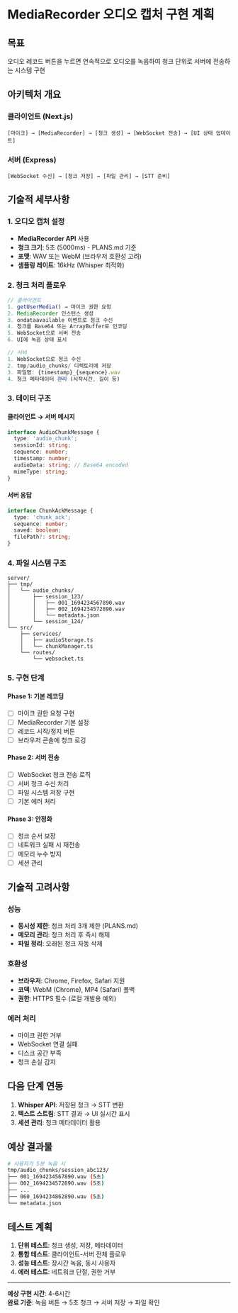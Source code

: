 # MediaRecorder 오디오 캡처 구현 계획

## 목표
오디오 레코드 버튼을 누르면 연속적으로 오디오를 녹음하여 청크 단위로 서버에 전송하는 시스템 구현

## 아키텍처 개요

### 클라이언트 (Next.js)
```
[마이크] → [MediaRecorder] → [청크 생성] → [WebSocket 전송] → [UI 상태 업데이트]
```

### 서버 (Express)
```
[WebSocket 수신] → [청크 저장] → [파일 관리] → [STT 준비]
```

## 기술적 세부사항

### 1. 오디오 캡처 설정
- **MediaRecorder API** 사용
- **청크 크기**: 5초 (5000ms) - PLANS.md 기준
- **포맷**: WAV 또는 WebM (브라우저 호환성 고려)
- **샘플링 레이트**: 16kHz (Whisper 최적화)

### 2. 청크 처리 플로우
```typescript
// 클라이언트
1. getUserMedia() → 마이크 권한 요청
2. MediaRecorder 인스턴스 생성
3. ondataavailable 이벤트로 청크 수신
4. 청크를 Base64 또는 ArrayBuffer로 인코딩
5. WebSocket으로 서버 전송
6. UI에 녹음 상태 표시

// 서버  
1. WebSocket으로 청크 수신
2. tmp/audio_chunks/ 디렉토리에 저장
3. 파일명: {timestamp}_{sequence}.wav
4. 청크 메타데이터 관리 (시작시간, 길이 등)
```

### 3. 데이터 구조

#### 클라이언트 → 서버 메시지
```typescript
interface AudioChunkMessage {
  type: 'audio_chunk';
  sessionId: string;
  sequence: number;
  timestamp: number;
  audioData: string; // Base64 encoded
  mimeType: string;
}
```

#### 서버 응답
```typescript
interface ChunkAckMessage {
  type: 'chunk_ack';
  sequence: number;
  saved: boolean;
  filePath?: string;
}
```

### 4. 파일 시스템 구조
```
server/
├── tmp/
│   └── audio_chunks/
│       ├── session_123/
│       │   ├── 001_1694234567890.wav
│       │   ├── 002_1694234572890.wav
│       │   └── metadata.json
│       └── session_124/
└── src/
    ├── services/
    │   ├── audioStorage.ts
    │   └── chunkManager.ts
    └── routes/
        └── websocket.ts
```

### 5. 구현 단계

#### Phase 1: 기본 레코딩
- [ ] 마이크 권한 요청 구현
- [ ] MediaRecorder 기본 설정
- [ ] 레코드 시작/정지 버튼
- [ ] 브라우저 콘솔에 청크 로깅

#### Phase 2: 서버 전송
- [ ] WebSocket 청크 전송 로직
- [ ] 서버 청크 수신 처리
- [ ] 파일 시스템 저장 구현
- [ ] 기본 에러 처리

#### Phase 3: 안정화
- [ ] 청크 순서 보장
- [ ] 네트워크 실패 시 재전송
- [ ] 메모리 누수 방지
- [ ] 세션 관리

## 기술적 고려사항

### 성능
- **동시성 제한**: 청크 처리 3개 제한 (PLANS.md)
- **메모리 관리**: 청크 처리 후 즉시 해제
- **파일 정리**: 오래된 청크 자동 삭제

### 호환성
- **브라우저**: Chrome, Firefox, Safari 지원
- **코덱**: WebM (Chrome), MP4 (Safari) 폴백
- **권한**: HTTPS 필수 (로컬 개발용 예외)

### 에러 처리
- 마이크 권한 거부
- WebSocket 연결 실패  
- 디스크 공간 부족
- 청크 손실 감지

## 다음 단계 연동
1. **Whisper API**: 저장된 청크 → STT 변환
2. **텍스트 스트림**: STT 결과 → UI 실시간 표시
3. **세션 관리**: 청크 메타데이터 활용

## 예상 결과물
```bash
# 사용자가 5분 녹음 시
tmp/audio_chunks/session_abc123/
├── 001_1694234567890.wav (5초)
├── 002_1694234572890.wav (5초)
├── ...
├── 060_1694234862890.wav (5초)
└── metadata.json
```

## 테스트 계획
1. **단위 테스트**: 청크 생성, 저장, 메타데이터
2. **통합 테스트**: 클라이언트-서버 전체 플로우
3. **성능 테스트**: 장시간 녹음, 동시 사용자
4. **에러 테스트**: 네트워크 단절, 권한 거부

---
**예상 구현 시간**: 4-6시간  
**완료 기준**: 녹음 버튼 → 5초 청크 → 서버 저장 → 파일 확인